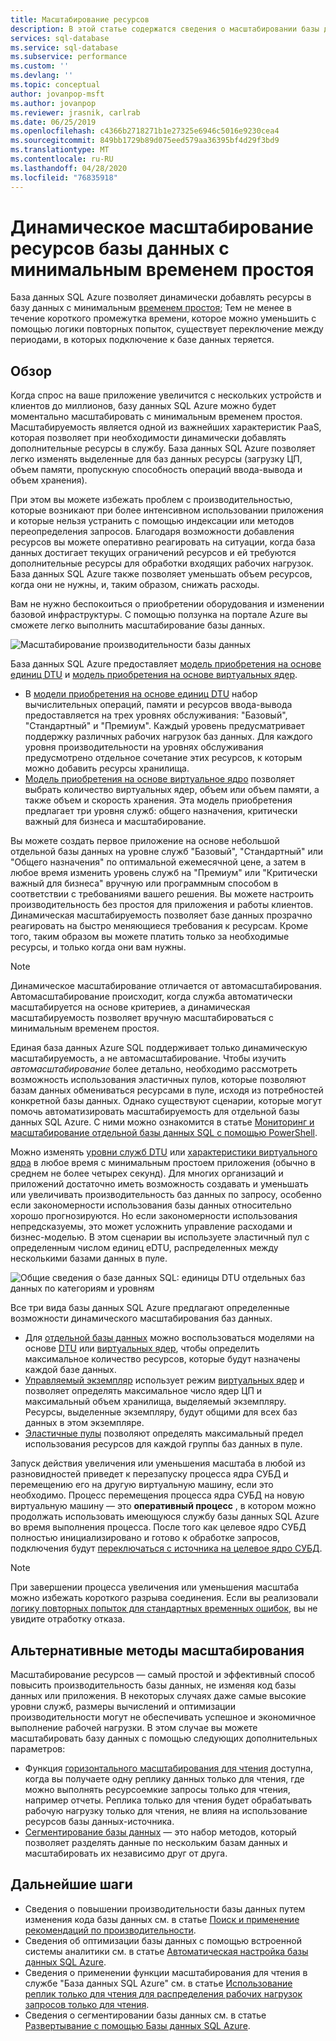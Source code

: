 ```yaml
---
title: Масштабирование ресурсов
description: В этой статье содержатся сведения о масштабировании базы данных путем добавления или удаления выделенных ресурсов.
services: sql-database
ms.service: sql-database
ms.subservice: performance
ms.custom: ''
ms.devlang: ''
ms.topic: conceptual
author: jovanpop-msft
ms.author: jovanpop
ms.reviewer: jrasnik, carlrab
ms.date: 06/25/2019
ms.openlocfilehash: c4366b2718271b1e27325e6946c5016e9230cea4
ms.sourcegitcommit: 849bb1729b89d075eed579aa36395bf4d29f3bd9
ms.translationtype: MT
ms.contentlocale: ru-RU
ms.lasthandoff: 04/28/2020
ms.locfileid: "76835918"
---
```

# <a name="dynamically-scale-database-resources-with-minimal-downtime"></a>Динамическое масштабирование ресурсов базы данных с минимальным временем простоя

База данных SQL Azure позволяет динамически добавлять ресурсы в базу данных с минимальным [временем простоя](https://azure.microsoft.com/support/legal/sla/sql-database/v1_2/); Тем не менее в течение короткого промежутка времени, которое можно уменьшить с помощью логики повторных попыток, существует переключение между периодами, в которых подключение к базе данных теряется.

## <a name="overview"></a>Обзор

Когда спрос на ваше приложение увеличится с нескольких устройств и клиентов до миллионов, базу данных SQL Azure можно будет моментально масштабировать с минимальным временем простоя. Масштабируемость является одной из важнейших характеристик PaaS, которая позволяет при необходимости динамически добавлять дополнительные ресурсы в службу. База данных SQL Azure позволяет легко изменять выделенные для баз данных ресурсы (загрузку ЦП, объем памяти, пропускную способность операций ввода-вывода и объем хранения).

При этом вы можете избежать проблем с производительностью, которые возникают при более интенсивном использовании приложения и которые нельзя устранить с помощью индексации или методов переопределения запросов. Благодаря возможности добавления ресурсов вы можете оперативно реагировать на ситуации, когда база данных достигает текущих ограничений ресурсов и ей требуются дополнительные ресурсы для обработки входящих рабочих нагрузок. База данных SQL Azure также позволяет уменьшать объем ресурсов, когда они не нужны, и, таким образом, снижать расходы.

Вам не нужно беспокоиться о приобретении оборудования и изменении базовой инфраструктуры. С помощью ползунка на портале Azure вы сможете легко выполнить масштабирование базы данных.

![Масштабирование производительности базы данных](media/sql-database-scalability/scale-performance.svg)

База данных SQL Azure предоставляет [модель приобретения на основе единиц DTU](sql-database-service-tiers-dtu.md) и [модель приобретения на основе виртуальных ядер](sql-database-service-tiers-vcore.md).

- В [модели приобретения на основе единиц DTU](sql-database-service-tiers-dtu.md) набор вычислительных операций, памяти и ресурсов ввода-вывода предоставляется на трех уровнях обслуживания: "Базовый", "Стандартный" и "Премиум". Каждый уровень предусматривает поддержку различных рабочих нагрузок баз данных. Для каждого уровня производительности на уровнях обслуживания предусмотрено отдельное сочетание этих ресурсов, к которым можно добавить ресурсы хранилища.
- [Модель приобретения на основе виртуальное ядро](sql-database-service-tiers-vcore.md) позволяет выбрать количество виртуальных ядер, объем или объем памяти, а также объем и скорость хранения. Эта модель приобретения предлагает три уровня служб: общего назначения, критически важный для бизнеса и масштабирование.

Вы можете создать первое приложение на основе небольшой отдельной базы данных на уровне служб "Базовый", "Стандартный" или "Общего назначения" по оптимальной ежемесячной цене, а затем в любое время изменить уровень служб на "Премиум" или "Критически важный для бизнеса" вручную или программным способом в соответствии с требованиями вашего решения. Вы можете настроить производительность без простоя для приложения и работы клиентов. Динамическая масштабируемость позволяет базе данных прозрачно реагировать на быстро меняющиеся требования к ресурсам. Кроме того, таким образом вы можете платить только за необходимые ресурсы, и только когда они вам нужны.

> [!NOTE]
> Динамическое масштабирование отличается от автомасштабирования. Автомасштабирование происходит, когда служба автоматически масштабируется на основе критериев, а динамическая масштабируемость позволяет вручную масштабироваться с минимальным временем простоя.

Единая база данных Azure SQL поддерживает только динамическую масштабируемость, а не автомасштабирование. Чтобы изучить *автомасштабирование* более детально, необходимо рассмотреть возможность использования эластичных пулов, которые позволяют базам данных обмениваться ресурсами в пуле, исходя из потребностей конкретной базы данных.
Однако существуют сценарии, которые могут помочь автоматизировать масштабируемость для отдельной базы данных SQL Azure. С ними можно ознакомится в статье [Мониторинг и масштабирование отдельной базы данных SQL с помощью PowerShell](scripts/sql-database-monitor-and-scale-database-powershell.md).

Можно изменять [уровни служб DTU](sql-database-service-tiers-dtu.md) или [характеристики виртуального ядра](sql-database-vcore-resource-limits-single-databases.md) в любое время с минимальным простоем приложения (обычно в среднем не более четырех секунд). Для многих организаций и приложений достаточно иметь возможность создавать и уменьшать или увеличивать производительность баз данных по запросу, особенно если закономерности использования базы данных относительно хорошо прогнозируются. Но если закономерности использования непредсказуемы, это может усложнить управление расходами и бизнес-моделью. В этом сценарии вы используете эластичный пул с определенным числом единиц eDTU, распределенных между несколькими базами данных в пуле.

![Общие сведения о базе данных SQL: единицы DTU отдельных баз данных по категориям и уровням](./media/sql-database-what-is-a-dtu/single_db_dtus.png)

Все три вида базы данных SQL Azure предлагают определенные возможности динамического масштабирования баз данных.

- Для [отдельной базы данных](sql-database-single-database-scale.md) можно воспользоваться моделями на основе [DTU](sql-database-dtu-resource-limits-single-databases.md) или [виртуальных ядер](sql-database-vcore-resource-limits-single-databases.md), чтобы определить максимальное количество ресурсов, которые будут назначены каждой базе данных.
- [Управляемый экземпляр](sql-database-managed-instance.md) использует режим [виртуальных ядер](sql-database-managed-instance.md#vcore-based-purchasing-model) и позволяет определять максимальное число ядер ЦП и максимальный объем хранилища, выделяемый экземпляру. Ресурсы, выделенные экземпляру, будут общими для всех баз данных в этом экземпляре.
- [Эластичные пулы](sql-database-elastic-pool-scale.md) позволяют определять максимальный предел использования ресурсов для каждой группы баз данных в пуле.

Запуск действия увеличения или уменьшения масштаба в любой из разновидностей приведет к перезапуску процесса ядра СУБД и перемещению его на другую виртуальную машину, если это необходимо. Процесс перемещения процесса ядра СУБД на новую виртуальную машину — это **оперативный процесс** , в котором можно продолжать использовать имеющуюся службу базы данных SQL Azure во время выполнения процесса. После того как целевое ядро СУБД полностью инициализировано и готово к обработке запросов, подключения будут [переключаться с источника на целевое ядро СУБД](sql-database-single-database-scale.md#impact). 


> [!NOTE]
> При завершении процесса увеличения или уменьшения масштаба можно избежать короткого разрыва соединения. Если вы реализовали [логику повторных попыток для стандартных временных ошибок](sql-database-connectivity-issues.md#retry-logic-for-transient-errors), вы не увидите отработку отказа.

## <a name="alternative-scale-methods"></a>Альтернативные методы масштабирования

Масштабирование ресурсов — самый простой и эффективный способ повысить производительность базы данных, не изменяя код базы данных или приложения. В некоторых случаях даже самые высокие уровни служб, размеры вычислений и оптимизации производительности могут не обеспечивать успешное и экономичное выполнение рабочей нагрузки. В этом случае вы можете масштабировать базу данных с помощью следующих дополнительных параметров:

- Функция [горизонтального масштабирования для чтения](sql-database-read-scale-out.md) доступна, когда вы получаете одну реплику данных только для чтения, где можно выполнять ресурсоемкие запросы только для чтения, например отчеты. Реплика только для чтения будет обрабатывать рабочую нагрузку только для чтения, не влияя на использование ресурсов базы данных-источника.
- [Сегментирование базы данных](sql-database-elastic-scale-introduction.md) — это набор методов, который позволяет разделять данные по нескольким базам данных и масштабировать их независимо друг от друга.

## <a name="next-steps"></a>Дальнейшие шаги

- Сведения о повышении производительности базы данных путем изменения кода базы данных см. в статье [Поиск и применение рекомендаций по производительности](sql-database-advisor-portal.md).
- Сведения об оптимизации базы данных с помощью встроенной системы аналитики см. в статье [Автоматическая настройка базы данных SQL Azure](sql-database-automatic-tuning.md).
- Сведения о применении функции масштабирования для чтения в службе "База данных SQL Azure" см. в статье [Использование реплик только для чтения для распределения рабочих нагрузок запросов только для чтения](sql-database-read-scale-out.md).
- Сведения о сегментировании базы данных см. в статье [Развертывание с помощью Базы данных SQL Azure](sql-database-elastic-scale-introduction.md).
